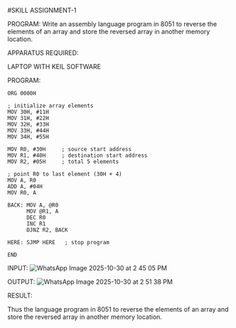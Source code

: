 #SKILL ASSIGNMENT-1

PROGRAM:
Write an assembly language program in 8051 to reverse the elements of an array and store the reversed array in another memory location.

APPARATUS REQUIRED:

LAPTOP WITH KEIL SOFTWARE

PROGRAM:
```
ORG 0000H

; initialize array elements
MOV 30H, #11H
MOV 31H, #22H
MOV 32H, #33H
MOV 33H, #44H
MOV 34H, #55H

MOV R0, #30H     ; source start address
MOV R1, #40H     ; destination start address
MOV R2, #05H     ; total 5 elements

; point R0 to last element (30H + 4)
MOV A, R0
ADD A, #04H
MOV R0, A

BACK: MOV A, @R0
      MOV @R1, A
      DEC R0
      INC R1
      DJNZ R2, BACK

HERE: SJMP HERE   ; stop program

END
```
INPUT:
![WhatsApp Image 2025-10-30 at 2 45 05 PM](https://github.com/user-attachments/assets/b5d5bcac-8fab-4035-ada6-0e448e0ec9ac)

OUTPUT:
![WhatsApp Image 2025-10-30 at 2 51 38 PM](https://github.com/user-attachments/assets/b97f509f-4377-4e48-a297-632f2c26520a)



RESULT:

Thus the  language program in 8051 to reverse the elements of an array and store the reversed array in another memory location.
